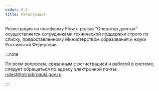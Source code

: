 ```yaml
---
order: 0.1
title: Регистрация
---
```


Регистрация на платформу Flow с ролью "Оператор данных" осуществляется сотрудниками технической поддержки строго по списку, предоставленному Министерством образования и науки Российской Федерации.

:::note 

По всем вопросам, связанным с регистрацией и работой в системе, следует обращаться по адресу электронной почты: [rutest@minobrnauki.gov.ru](mailto:rutest@minobrnauki.gov.ru).

:::